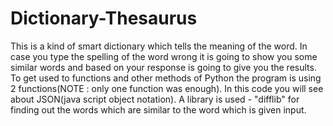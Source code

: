 # Dictionary-Thesaurus
This is a kind of smart dictionary which tells the meaning of the word. In case you type the spelling of the word wrong it is going to show you some similar words and based on your response is going to give you the results. To get used to functions and other methods of Python the program is using 2 functions(NOTE : only one function was enough). In this code you will see about JSON(java script object notation). A library is used - "difflib" for finding out the words which are similar to the word which is given input. 
